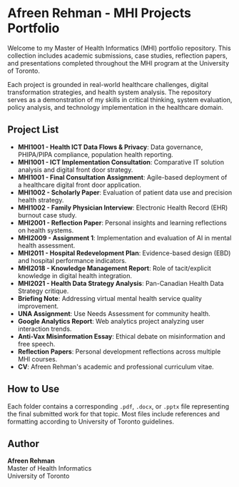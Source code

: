 # Afreen Rehman - MHI Projects Portfolio

Welcome to my Master of Health Informatics (MHI) portfolio repository. This collection includes academic submissions, case studies, reflection papers, and presentations completed throughout the MHI program at the University of Toronto.

Each project is grounded in real-world healthcare challenges, digital transformation strategies, and health system analysis. The repository serves as a demonstration of my skills in critical thinking, system evaluation, policy analysis, and technology implementation in the healthcare domain.

## Project List

- **MHI1001 - Health ICT Data Flows & Privacy**: Data governance, PHIPA/PIPA compliance, population health reporting.
- **MHI1001 - ICT Implementation Consultation**: Comparative IT solution analysis and digital front door strategy.
- **MHI1001 - Final Consultation Assignment**: Agile-based deployment of a healthcare digital front door application.
- **MHI1002 - Scholarly Paper**: Evaluation of patient data use and precision health strategy.
- **MHI1002 - Family Physician Interview**: Electronic Health Record (EHR) burnout case study.
- **MHI2001 - Reflection Paper**: Personal insights and learning reflections on health systems.
- **MHI2009 - Assignment 1**: Implementation and evaluation of AI in mental health assessment.
- **MHI2011 - Hospital Redevelopment Plan**: Evidence-based design (EBD) and hospital performance indicators.
- **MHI2018 - Knowledge Management Report**: Role of tacit/explicit knowledge in digital health integration.
- **MHI2021 - Health Data Strategy Analysis**: Pan-Canadian Health Data Strategy critique.
- **Briefing Note**: Addressing virtual mental health service quality improvement.
- **UNA Assignment**: Use Needs Assessment for community health.
- **Google Analytics Report**: Web analytics project analyzing user interaction trends.
- **Anti-Vax Misinformation Essay**: Ethical debate on misinformation and free speech.
- **Reflection Papers**: Personal development reflections across multiple MHI courses.
- **CV**: Afreen Rehman's academic and professional curriculum vitae.

## How to Use
Each folder contains a corresponding `.pdf`, `.docx`, or `.pptx` file representing the final submitted work for that topic. Most files include references and formatting according to University of Toronto guidelines.

## Author
**Afreen Rehman**  
Master of Health Informatics  
University of Toronto  
